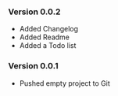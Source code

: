 ### Version 0.0.2

-   Added Changelog
-   Added Readme
-   Added a Todo list

### Version 0.0.1

-   Pushed empty project to Git
